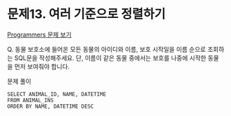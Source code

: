 # 문제13. 여러 기준으로 정렬하기
[Programmers 문제 보기](https://school.programmers.co.kr/learn/courses/30/lessons/59404)

Q. 동물 보호소에 들어온 모든 동물의 아이디와 이름, 보호 시작일을 이름 순으로 조회하는 SQL문을 작성해주세요. 단, 이름이 같은 동물 중에서는 보호를 나중에 시작한 동물을 먼저 보여줘야 합니다.

문제 풀이
```mysql
SELECT ANIMAL_ID, NAME, DATETIME
FROM ANIMAL_INS
ORDER BY NAME, DATETIME DESC
```
